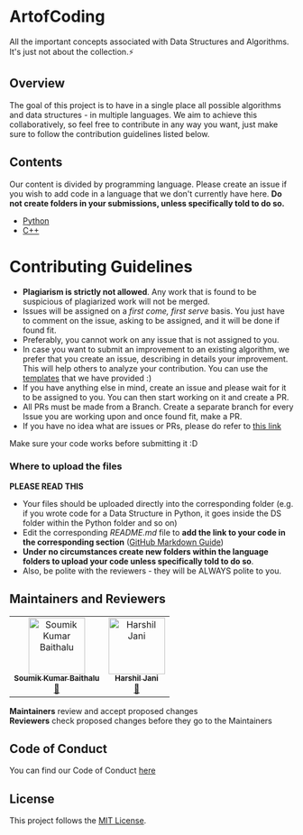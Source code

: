 # ArtofCoding

All the important concepts associated with Data Structures and Algorithms. It's
just not about the collection.⚡

## Overview

The goal of this project is to have in a single place all possible algorithms
and data structures - in multiple languages. We aim to achieve this
collaboratively, so feel free to contribute in any way you want, just make sure
to follow the contribution guidelines listed below.

## Contents

Our content is divided by programming language. Please create an issue if you
wish to add code in a language that we don't currently have here. **Do not
create folders in your submissions, unless specifically told to do so.**

- [Python](/Python/)
- [C++](/C++/)

# Contributing Guidelines

- **Plagiarism is strictly not allowed**. Any work that is found to be
  suspicious of plagiarized work will not be merged.
- Issues will be assigned on a _first come, first serve_ basis. You just have to
  comment on the issue, asking to be assigned, and it will be done if found fit.
- Preferably, you cannot work on any issue that is not assigned to you.
- In case you want to submit an improvement to an existing algorithm, we prefer
  that you create an issue, describing in details your improvement. This will
  help others to analyze your contribution. You can use the
  [templates](.github/ISSUE_TEMPLATE/algorithm-ds-proposal.md) that we have
  provided :)
- If you have anything else in mind, create an issue and please wait for it to
  be assigned to you. You can then start working on it and create a PR.
- All PRs must be made from a Branch. Create a separate branch for every Issue
  you are working upon and once found fit, make a PR.
- If you have no idea what are issues or PRs, please do refer to
  [this link](https://github.com/Tenet-Coding/ArtofCoding/wiki/Pull-Requests-%7C-What-are-they-and-how-to-do-it-%3F)

Make sure your code works before submitting it :D

### Where to upload the files

**PLEASE READ THIS**

- Your files should be uploaded directly into the corresponding folder (e.g. if
  you wrote code for a Data Structure in Python, it goes inside the DS folder
  within the Python folder and so on)
- Edit the corresponding _README.md_ file to **add the link to your code in the
  corresponding section**
  ([GitHub Markdown Guide](https://guides.github.com/features/mastering-markdown/))
- **Under no circumstances create new folders within the language folders to
  upload your code unless specifically told to do so**.
- Also, be polite with the reviewers - they will be ALWAYS polite to you.

## Maintainers and Reviewers

<table><tr><td align="center"><a href="https://github.com/soumik2012"><img src="https://avatars.githubusercontent.com/u/66599363?v=4" width="100px;" alt="Soumik Kumar Baithalu "/><br /><sub><b>Soumik Kumar Baithalu</b></sub></a><br /><a href="#maintenance-soumik2012" title="Maintenance">🚧</a></td><td align="center"><a href="https://github.com/Harshil-Jani"><img src="https://avatars.githubusercontent.com/u/79367883?v=4" width="100px;" alt="Harshil Jani"/><br /><sub><b>Harshil Jani</b></sub></a><br /><a href="#maintance-Harshil-Jani" title="Maintenance">🚧</a></tr></table>

**Maintainers** review and accept proposed changes  
**Reviewers** check proposed changes before they go to the Maintainers

## Code of Conduct

You can find our Code of Conduct [here](/CODE_OF_CONDUCT.md)

## License

This project follows the [MIT License](/LICENSE).
